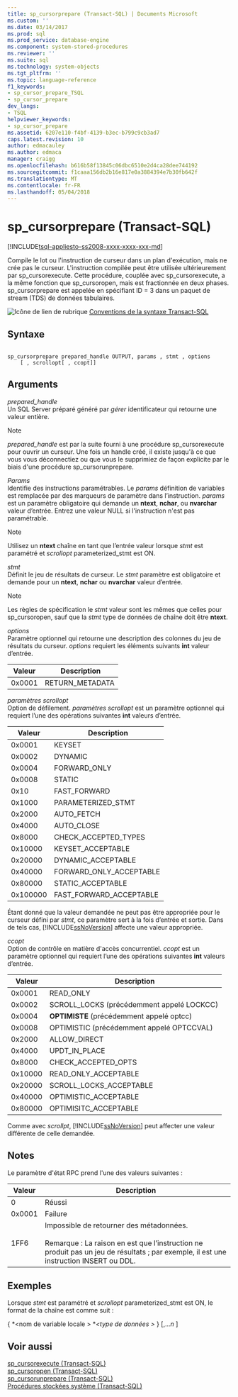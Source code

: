 ```yaml
---
title: sp_cursorprepare (Transact-SQL) | Documents Microsoft
ms.custom: ''
ms.date: 03/14/2017
ms.prod: sql
ms.prod_service: database-engine
ms.component: system-stored-procedures
ms.reviewer: ''
ms.suite: sql
ms.technology: system-objects
ms.tgt_pltfrm: ''
ms.topic: language-reference
f1_keywords:
- sp_cursor_prepare_TSQL
- sp_cursor_prepare
dev_langs:
- TSQL
helpviewer_keywords:
- sp_cursor_prepare
ms.assetid: 6207e110-f4bf-4139-b3ec-b799c9cb3ad7
caps.latest.revision: 10
author: edmacauley
ms.author: edmaca
manager: craigg
ms.openlocfilehash: b616b58f13845c06dbc6510e2d4ca28dee744192
ms.sourcegitcommit: f1caaa156db2b16e817e0a3884394e7b30fb642f
ms.translationtype: MT
ms.contentlocale: fr-FR
ms.lasthandoff: 05/04/2018
---
```

# <a name="spcursorprepare-transact-sql"></a>sp_cursorprepare (Transact-SQL)
[!INCLUDE[tsql-appliesto-ss2008-xxxx-xxxx-xxx-md](../../includes/tsql-appliesto-ss2008-xxxx-xxxx-xxx-md.md)]

  Compile le lot ou l'instruction de curseur dans un plan d'exécution, mais ne crée pas le curseur. L'instruction compilée peut être utilisée ultérieurement par sp_cursorexecute. Cette procédure, couplée avec sp_cursorexecute, a la même fonction que sp_cursoropen, mais est fractionnée en deux phases. sp_cursorprepare est appelée en spécifiant ID = 3 dans un paquet de stream (TDS) de données tabulaires.  
  
 ![Icône de lien de rubrique](../../database-engine/configure-windows/media/topic-link.gif "Icône lien de rubrique") [Conventions de la syntaxe Transact-SQL](../../t-sql/language-elements/transact-sql-syntax-conventions-transact-sql.md)  
  
## <a name="syntax"></a>Syntaxe  
  
```  
  
sp_cursorprepare prepared_handle OUTPUT, params , stmt , options  
    [ , scrollopt[ , ccopt]]  
```  
  
## <a name="arguments"></a>Arguments  
 *prepared_handle*  
 Un SQL Server préparé généré par *gérer* identificateur qui retourne une valeur entière.  
  
> [!NOTE]  
>  *prepared_handle* est par la suite fourni à une procédure sp_cursorexecute pour ouvrir un curseur. Une fois un handle créé, il existe jusqu'à ce que vous vous déconnectiez ou que vous le supprimiez de façon explicite par le biais d'une procédure sp_cursorunprepare.  
  
 *Params*  
 Identifie des instructions paramétrables. Le *params* définition de variables est remplacée par des marqueurs de paramètre dans l’instruction. *params* est un paramètre obligatoire qui demande un **ntext**, **nchar**, ou **nvarchar** valeur d’entrée. Entrez une valeur NULL si l'instruction n'est pas paramétrable.  
  
> [!NOTE]  
>  Utilisez un **ntext** chaîne en tant que l’entrée valeur lorsque *stmt* est paramétré et *scrollopt* parameterized_stmt est ON.  
  
 *stmt*  
 Définit le jeu de résultats de curseur. Le *stmt* paramètre est obligatoire et demande pour un **ntext**, **nchar** ou **nvarchar** valeur d’entrée.  
  
> [!NOTE]  
>  Les règles de spécification le *stmt* valeur sont les mêmes que celles pour sp_cursoropen, sauf que la *stmt* type de données de chaîne doit être **ntext**.  
  
 *options*  
 Paramètre optionnel qui retourne une description des colonnes du jeu de résultats du curseur. *options* requiert les éléments suivants **int** valeur d’entrée.  
  
|Valeur| Description|  
|-----------|-----------------|  
|0x0001|RETURN_METADATA|  
  
 *paramètres scrollopt*  
 Option de défilement. *paramètres scrollopt* est un paramètre optionnel qui requiert l’une des opérations suivantes **int** valeurs d’entrée.  
  
|Valeur| Description|  
|-----------|-----------------|  
|0x0001|KEYSET|  
|0x0002|DYNAMIC|  
|0x0004|FORWARD_ONLY|  
|0x0008|STATIC|  
|0x10|FAST_FORWARD|  
|0x1000|PARAMETERIZED_STMT|  
|0x2000|AUTO_FETCH|  
|0x4000|AUTO_CLOSE|  
|0x8000|CHECK_ACCEPTED_TYPES|  
|0x10000|KEYSET_ACCEPTABLE|  
|0x20000|DYNAMIC_ACCEPTABLE|  
|0x40000|FORWARD_ONLY_ACCEPTABLE|  
|0x80000|STATIC_ACCEPTABLE|  
|0x100000|FAST_FORWARD_ACCEPTABLE|  
  
 Étant donné que la valeur demandée ne peut pas être appropriée pour le curseur défini par *stmt*, ce paramètre sert à la fois d’entrée et sortie. Dans de tels cas, [!INCLUDE[ssNoVersion](../../includes/ssnoversion-md.md)] affecte une valeur appropriée.  
  
 *ccopt*  
 Option de contrôle en matière d'accès concurrentiel. *ccopt* est un paramètre optionnel qui requiert l’une des opérations suivantes **int** valeurs d’entrée.  
  
|Valeur| Description|  
|-----------|-----------------|  
|0x0001|READ_ONLY|  
|0x0002|SCROLL_LOCKS (précédemment appelé LOCKCC)|  
|0x0004|**OPTIMISTE** (précédemment appelé optcc)|  
|0x0008|OPTIMISTIC (précédemment appelé OPTCCVAL)|  
|0x2000|ALLOW_DIRECT|  
|0x4000|UPDT_IN_PLACE|  
|0x8000|CHECK_ACCEPTED_OPTS|  
|0x10000|READ_ONLY_ACCEPTABLE|  
|0x20000|SCROLL_LOCKS_ACCEPTABLE|  
|0x40000|OPTIMISTIC_ACCEPTABLE|  
|0x80000|OPTIMISITC_ACCEPTABLE|  
  
 Comme avec *scrollpt*, [!INCLUDE[ssNoVersion](../../includes/ssnoversion-md.md)] peut affecter une valeur différente de celle demandée.  
  
## <a name="remarks"></a>Notes  
 Le paramètre d'état RPC prend l'une des valeurs suivantes :  
  
|Valeur|Description|  
|-----------|-----------------|  
|0|Réussi|  
|0x0001|Failure|  
|1FF6|Impossible de retourner des métadonnées.<br /><br /> Remarque : La raison en est que l’instruction ne produit pas un jeu de résultats ; par exemple, il est une instruction INSERT ou DDL.|  
  
## <a name="examples"></a>Exemples  
 Lorsque *stmt* est paramétré et *scrollopt* parameterized_stmt est ON, le format de la chaîne est comme suit :  
  
 {  *\<nom de variable locale > **\<type de données >* } [,...*n* ]  
  
## <a name="see-also"></a>Voir aussi  
 [sp_cursorexecute &#40;Transact-SQL&#41;](../../relational-databases/system-stored-procedures/sp-cursorexecute-transact-sql.md)   
 [sp_cursoropen &#40;Transact-SQL&#41;](../../relational-databases/system-stored-procedures/sp-cursoropen-transact-sql.md)   
 [sp_cursorunprepare &#40;Transact-SQL&#41;](../../relational-databases/system-stored-procedures/sp-cursorunprepare-transact-sql.md)   
 [Procédures stockées système &#40;Transact-SQL&#41;](../../relational-databases/system-stored-procedures/system-stored-procedures-transact-sql.md)  
  
  
